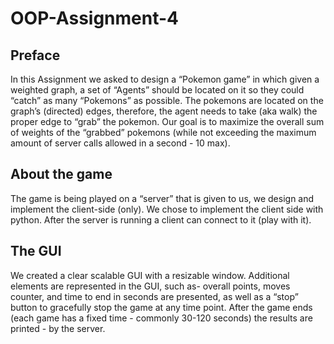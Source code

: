 # OOP-Assignment-4
## Preface


In this Assignment we asked to design a “Pokemon game” in which given a weighted graph,  a set of “Agents” should be located on it so they could “catch” as many “Pokemons” as possible.
The pokemons are located on the graph’s (directed) edges, therefore, the agent needs to take (aka walk) the proper edge to “grab” the pokemon.
Our goal is to maximize the overall sum of weights of the “grabbed” pokemons (while not exceeding the maximum amount of server calls allowed in a second - 10 max).
 
 ## About the game
 
 The game is being played on a “server” that is given to us, we design and implement the client-side (only).
 We chose to implement the client side with python.
 After the server is running a client can connect to it (play with it).
 
 ## The GUI
 We created a clear scalable GUI with a resizable window.
 Additional elements are represented in the GUI, such as- overall points, moves counter, and time to end in seconds are presented, as well as a “stop” button to gracefully stop the game at any time point.
After the game ends (each game has a fixed time - commonly 30-120 seconds) the results are printed - by the server.



